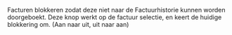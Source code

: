 Facturen blokkeren zodat deze niet naar de Factuurhistorie kunnen worden doorgeboekt. Deze knop werkt op de factuur selectie, en keert de huidige blokkering om. (Aan naar uit, uit naar aan)